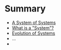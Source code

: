 # Summary

* [A System of Systems](README.md)
* [What is a "System"?](chapter1.md)
* [Evolution of Systems](evolution-of-systems.md)
* ...
* 


